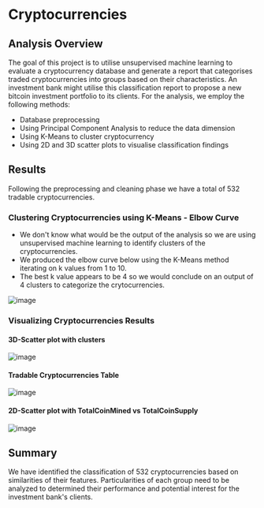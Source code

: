 # Cryptocurrencies

## Analysis Overview

The goal of this project is to utilise unsupervised machine learning to evaluate a cryptocurrency database and generate a report that categorises traded cryptocurrencies into groups based on their characteristics.
An investment bank might utilise this classification report to propose a new bitcoin investment portfolio to its clients.
For the analysis, we employ the following methods:

- Database preprocessing
- Using Principal Component Analysis to reduce the data dimension
- Using K-Means to cluster cryptocurrency
- Using 2D and 3D scatter plots to visualise classification findings

## Results

Following the preprocessing and cleaning phase we have a total of 532 tradable cryptocurrencies.

### Clustering Cryptocurrencies using K-Means - Elbow Curve

- We don't know what would be the output of the analysis so we are using unsupervised machine learning to identify clusters of the cryptocurrencies.
- We produced the elbow curve below using the K-Means method iterating on k values from 1 to 10.
- The best k value appears to be 4 so we would conclude on an output of 4 clusters to categorize the crytocurrencies.

![image](https://user-images.githubusercontent.com/82549869/131017963-64f81280-14e8-4c52-ac89-37b74c273634.png)

### Visualizing Cryptocurrencies Results

#### 3D-Scatter plot with clusters

![image](https://user-images.githubusercontent.com/82549869/131020542-b60e4838-e034-4ccd-a2e8-2cd0634972e1.png)

#### Tradable Cryptocurrencies Table

![image](https://user-images.githubusercontent.com/82549869/131020918-b1141d53-d62e-412a-8bce-31a653646905.png)

#### 2D-Scatter plot with TotalCoinMined vs TotalCoinSupply

![image](https://user-images.githubusercontent.com/82549869/131020997-cd7d5d09-48d6-4864-a5f1-1988e30874e8.png)

## Summary

We have identified the classification of 532 cryptocurrencies based on similarities of their features.
Particularities of each group need to be analyzed to determined their performance and potential interest for the investment bank's clients.
